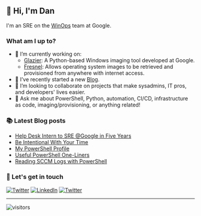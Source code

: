 ## 👋 Hi, I'm Dan

I'm an SRE on the [WinOps](https://github.com/google/winops) team at Google.

### What am I up to?

- 🔭 I’m currently working on:
  - [Glazier](https://github.com/google/glazier): A Python-based Windows imaging tool developed at Google.
  - [Fresnel](https://github.com/google/fresnel): Allows operating system images to be retrieved and provisioned from anywhere with internet access.
- 📝 I’ve recently started a new [Blog](https://tseknet.com).
- 🤝 I’m looking to collaborate on projects that make sysadmins, IT pros, and developers' lives easier.
- 💬 Ask me about PowerShell, Python, automation, CI/CD, infrastructure as code, imaging/provisioning, or anything related!

### 📚 Latest Blog posts
<!-- BLOG-POST-LIST:START -->
- [Help Desk Intern to SRE @Google in Five Years](https://tseknet.com/blog/helpdesktosre)
- [Be Intentional With Your Time](https://tseknet.com/blog/intent)
- [My PowerShell Profile](https://tseknet.com/blog/psprofile)
- [Useful PowerShell One-Liners](https://tseknet.com/blog/psoneliners)
- [Reading SCCM Logs with PowerShell](https://tseknet.com/blog/sccmlogs)
<!-- BLOG-POST-LIST:END -->

### 📢 Let's get in touch

<a href="https://twitter.com/tseknet" target="_blank"><img src="https://img.shields.io/twitter/follow/tseknet?label=Follow" alt="Twitter"></a>
<a href="https://www.linkedin.com/in/tseknet" target="_blank"><img src="https://img.shields.io/badge/TsekNet-blue?style=flat-square&logo=Linkedin&logoColor=white" alt="LinkedIn"></a>
<a href="mailto:dan@tskenet.com" target="_blank"><img src="https://img.shields.io/badge/%F0%9F%93%AC-Email-darkgreen" alt="Twitter"></a>

___
![visitors](https://visitor-badge.laobi.icu/badge?page_id=tseknet.tseknet)
